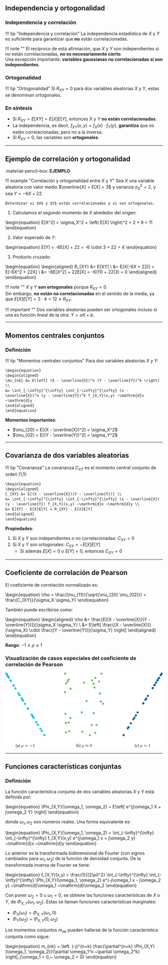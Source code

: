 ## Independencia y ortogonalidad

### Independencia y correlación

!!! tip "Independencia y correlación"
    La independencia estadística de $X$ y $Y$ es suficiente para garantizar que **no** están correlacionadas.

!!! note ""
    El recíproco de esta afirmación, que $X$ y $Y$ son independientes si no están correlacionadas, **no es necesariamente cierto**.  
    Una excepción importante: **variables gaussianas no correlacionadas sí son independientes**.

### Ortogonalidad

!!! tip "Ortogonalidad"
    Si $R_{XY} = 0$ para dos variables aleatorias $X$ y $Y$, estas se denominan ortogonales.

### En síntesis

- Si $R_{XY} = E[XY] = E[X]E[Y]$, entonces $X$ y $Y$ **no están correlacionadas**.
- La independencia, es decir, $f_{XY}(x,y) = f_X(x) \cdot f_Y(y)$, **garantiza** que no estén correlacionadas, pero no a la inversa.
- Si $R_{XY} = 0$, las variables son **ortogonales**.

---

## Ejemplo de correlación y ortogonalidad

:material-pencil-box: **EJEMPLO**

!!! example "Correlación y ortogonalidad entre $X$ y $Y$"
    Sea $X$ una variable aleatoria con valor medio $\overline{X} = E[X] = 3$ y varianza $\sigma_X^2 = 2$, y sea $Y = -6X + 22$.

    Determinar si $X$ y $Y$ están correlacionadas y si son ortogonales.

1. Calculamos el segundo momento de $X$ alrededor del origen:

\begin{equation}
E[X^2] = \sigma_X^2 + \left( E[X] \right)^2 = 2 + 9 = 11
\end{equation}

2. Valor esperado de $Y$:

\begin{equation}
E[Y] = -6E[X] + 22 = -6 \cdot 3 + 22 = 4
\end{equation}

3. Producto cruzado:

\begin{equation}
\begin{aligned}
R_{XY} &= E[XY] \\
&= E[X(-6X + 22)] = E[-6X^2 + 22X] \\
&= -6E[X^2] + 22E[X] = -6(11) + 22(3) = 0
\end{aligned}
\end{equation}

!!! note ""
    $X$ y $Y$ **son ortogonales** porque $R_{XY} = 0$.  
    Sin embargo, **no están no correlacionadas** en el sentido de la media, ya que $E[X]E[Y] = 3 \cdot 4 = 12 \neq R_{XY}$.

!!! important ""
    Dos variables aleatorias pueden ser ortogonales incluso si una es función lineal de la otra: $Y = aX + b$.

---

## Momentos centrales conjuntos

### Definición

!!! tip "Momentos centrales conjuntos"
    Para dos variables aleatorias $X$ y $Y$:

    \begin{equation}
    \begin{aligned}
    \mu_{nk} &= E\left[ (X - \overline{X})^n (Y - \overline{Y})^k \right] \\
    &= \int_{-\infty}^{\infty} \int_{-\infty}^{\infty} (x - \overline{X})^n (y - \overline{Y})^k f_{X,Y}(x,y) ~\mathrm{d}x ~\mathrm{d}y
    \end{aligned}
    \end{equation}

**Momentos importantes**:

- $\mu_{20} = E[(X - \overline{X})^2] = \sigma_X^2$
- $\mu_{02} = E[(Y - \overline{Y})^2] = \sigma_Y^2$

---

## Covarianza de dos variables aleatorias

!!! tip "Covarianza"
    La covarianza $C_{XY}$ es el momento central conjunto de orden (1,1):

    \begin{equation}
    \begin{aligned}
    C_{XY} &= E[(X - \overline{X})(Y - \overline{Y})] \\
    &= \int_{-\infty}^{\infty} \int_{-\infty}^{\infty} (x - \overline{X})(y - \overline{Y}) f_{X,Y}(x,y) ~\mathrm{d}x ~\mathrm{d}y \\
    &= E[XY] - E[X]E[Y] = R_{XY} - E[X]E[Y]
    \end{aligned}
    \end{equation}

**Propiedades**:

1. Si $X$ y $Y$ son independientes o no correlacionadas: $C_{XY} = 0$  
2. Si $X$ y $Y$ son ortogonales: $C_{XY} = -E[X]E[Y]$  
   - Si además $E[X] = 0$ o $E[Y] = 0$, entonces $C_{XY} = 0$

---

## Coeficiente de correlación de Pearson

El coeficiente de correlación normalizado es:

\begin{equation}
\rho = \frac{\mu_{11}}{\sqrt{\mu_{20} \mu_{02}}} = \frac{C_{XY}}{\sigma_X \sigma_Y}
\end{equation}

También puede escribirse como:

\begin{equation}
\begin{aligned}
\rho &= \frac{E[(X - \overline{X})(Y - \overline{Y})]}{\sigma_X \sigma_Y} \\
&= E\left[ \frac{(X - \overline{X})}{\sigma_X} \cdot \frac{(Y - \overline{Y})}{\sigma_Y} \right]
\end{aligned}
\end{equation}

**Rango**: $-1 \leq \rho \leq 1$

### Visualización de casos especiales del coeficiente de correlación de Pearson

![Ejemplo: Ubicación del "centro de gravedad"](images/10_pearson.svg)

---

## Funciones características conjuntas

### Definición
La función característica conjunta de dos variables aleatorias $X$ y $Y$ está definida por: 


\begin{equation}
\Phi_{X,Y}(\omega_1, \omega_2) = E\left[ e^{j\omega_1 X + j\omega_2 Y} \right]
\end{equation}

donde $\omega_1, \omega_2$ son números reales. Una forma equivalente es:

\begin{equation}
\Phi_{X,Y}(\omega_1, \omega_2) = \int_{-\infty}^{\infty} \int_{-\infty}^{\infty} f_{X,Y}(x,y) e^{j\omega_1 x + j\omega_2 y} ~\mathrm{d}x ~\mathrm{d}y
\end{equation}

Lo anterior es la transformada bidimensional de Fourier (con signos cambiados para $\omega_1, \omega_2$) de la función de densidad conjunta. De la transformada inversa de Fourier se tiene:

\begin{equation}
f_{X,Y}(x,y) = \frac{1}{(2\pi)^2} \int_{-\infty}^{\infty} \int_{-\infty}^{\infty} \Phi_{X,Y}(\omega_1, \omega_2) e^{-j\omega_1 x - j\omega_2 y} ~\mathrm{d}\omega_1 ~\mathrm{d}\omega_2
\end{equation}

Con poner $\omega_2 = 0$ u $\omega_1 = 0$, se obtiene las funciones características de $X$ o $Y$, de $\Phi_{X,Y}(\omega_1, \omega_2)$. Estas se llaman funciones características marginales: 

- $\Phi_X(\omega_1) = \Phi_{X,Y}(\omega_1, 0)$
- $\Phi_Y(\omega_2) = \Phi_{X,Y}(0, \omega_2)$

Los momentos conjuntos $m_{nk}$ pueden hallarse de la función característica conjunta como sigue:

\begin{equation}
m_{nk} = \left. (-j)^{n+k} \frac{\partial^{n+k} \Phi_{X,Y}(\omega_1, \omega_2)}{\partial \omega_1^n ~\partial \omega_2^k} \right|_{\omega_1 = 0,~ \omega_2 = 0}
\end{equation}

